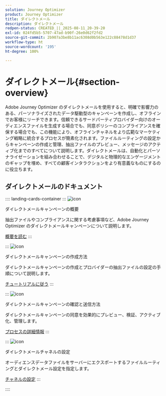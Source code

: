 ```yaml
---
solution: Journey Optimizer
product: Journey Optimizer
title: ダイレクトメール
description: ダイレクトメール
redpen-status: CREATED_||_2025-08-11_20-39-20
exl-id: 024fd5b5-5707-47ad-b90f-26e0d62f2fd2
source-git-commit: 2b907a3be8b11ac6308d0b563e122c88478d1d37
workflow-type: ht
source-wordcount: '195'
ht-degree: 100%

---
```


# ダイレクトメール{#section-overview}

Adobe Journey Optimizer のダイレクトメールを使用すると、明確で影響力のある、パーソナライズされたデータ駆動型のキャンペーンを作成し、オフラインでお客様にリーチできます。信頼できるサードパーティプロバイダー向けのオーディエンスファイルを生成する場合でも、同意ポリシーのコンプライアンスを確保する場合でも、この機能により、オフラインチャネルをより広範なマーケティング戦略に統合するプロセスが簡素化されます。ファイルルーティングの設定からキャンペーンの作成と管理、抽出ファイルのプレビュー、メッセージのアクティブ化までのすべてについて説明します。ダイレクトメールは、自動化とパーソナライゼーションを組み合わせることで、デジタルと物理的なエンゲージメントのギャップを埋め、すべての顧客インタラクションをより有意義なものにするのに役立ちます。

## ダイレクトメールのドキュメント

:::: landing-cards-container
:::
![icon](https://cdn.experienceleague.adobe.com/icons/book.svg?lang=ja)

ダイレクトメールキャンペーンの概要

抽出ファイルやコンプライアンスに関する考慮事項など、Adobe Journey Optimizer のダイレクトメールキャンペーンについて説明します。

[概要を読む](../using/direct-mail/get-started-direct-mail.md)
:::

:::
![icon](https://cdn.experienceleague.adobe.com/icons/circle-play.svg?lang=ja)

ダイレクトメールキャンペーンの作成方法

ダイレクトメールキャンペーンの作成とプロバイダーの抽出ファイルの設定の手順について説明します。

[チュートリアルに従う](../using/direct-mail/create-direct-mail.md)
:::

:::
![icon](https://cdn.experienceleague.adobe.com/icons/list-check.svg?lang=ja)

ダイレクトメールキャンペーンの確認と送信方法

ダイレクトメールキャンペーンの同意を効果的にプレビュー、検証、アクティブ化、管理します。

[プロセスの詳細情報](../using/direct-mail/test-send-direct-mail.md)
:::

:::
![icon](https://cdn.experienceleague.adobe.com/icons/gear.svg?lang=ja)

ダイレクトメールチャネルの設定

オーディエンスデータファイルをサーバーにエクスポートするファイルルーティングとダイレクトメール設定を指定します。

[チャネルの設定](../using/direct-mail/direct-mail-configuration.md)
:::

::::
